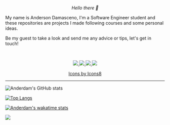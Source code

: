 <p align="center">
  <i>Hello there 👋</i>
</p>
<p>
  <i></i>My name is Anderson Damasceno, I'm a Software Engineer student and these repositories are projects I made following courses and some personal ideas. </i>
</p>


<p>
  <i></i>Be my guest to take a look and send me any advice or tips, let's get in touch!</i>
</p>

<br>

<!-- Social Section -->

<p align="center">
  <a href= "https://github.com/anderdam/">
    <img src="https://img.icons8.com/doodle/36/000000/github--v1.png"/>
  </a>
  <a href= "www.linkedin.com/in/ardamasceno">
    <img src="https://img.icons8.com/doodle/36/000000/linkedin--v2.png"/>
  </a>
  
  <a href="mailto:anderdam@gmail.com">
    <img src="https://img.icons8.com/doodle/36/000000/gmail-new.png"/>
  </a>
  
  <a href="https://stackoverflow.com/story/anderdam">
    <img src="https://img.icons8.com/color/36/000000/stackoverflow.png"/>
  </a>  
</p>
<p align="center"><a href="https://icons8.com/icon/80462/github">Icons by Icons8</a></p>

<!-- <a href="https://github.com/tallguyjenks/CV/blob/master/CV.pdf">
    <img src="https://img.icons8.com/material-outlined/30/689d6a/parse-from-clipboard.png"/>
  </a> -->
<!-- Social Section End -->

---



![Anderdam's GitHub stats](https://github-readme-stats.vercel.app/api?username=anderdam&show_icons=true&theme=dark)

[![Top Langs](https://github-readme-stats.vercel.app/api/top-langs/?username=anderdam&layout=compact)](https://github.com/anuraghazra/github-readme-stats)

[![Anderdam's wakatime stats](https://github-readme-stats.vercel.app/api/wakatime?username=anderdam)](https://github.com/anuraghazra/github-readme-stats)



![](https://komarev.com/ghpvc/?username=anderdam)

